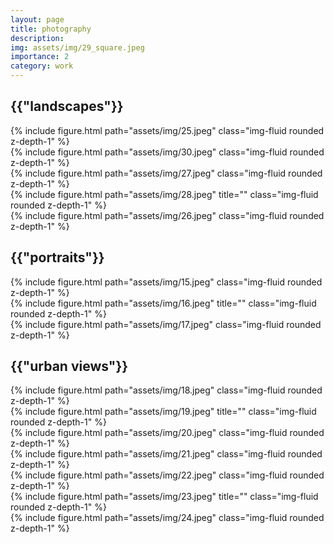 ```yaml
---
layout: page
title: photography
description: 
img: assets/img/29_square.jpeg
importance: 2
category: work
---
```


<h2 class="year">{{"landscapes"}}</h2>
<div class="row">
    <div class="col-sm mt-3 mt-md-0">
        {% include figure.html path="assets/img/25.jpeg" class="img-fluid rounded z-depth-1" %}
    </div>
</div>

<div class="row">
    <div class="col-sm mt-3 mt-md-0">
        {% include figure.html path="assets/img/30.jpeg" class="img-fluid rounded z-depth-1" %}
    </div>
</div>

<!-- <div class="row">
    <div class="col-sm mt-3 mt-md-0">
        {% include figure.html path="assets/img/29.jpeg" class="img-fluid rounded z-depth-1" %}
    </div>
</div> -->

<div class="row">
    <div class="col-sm mt-3 mt-md-0">
        {% include figure.html path="assets/img/27.jpeg" class="img-fluid rounded z-depth-1" %}
    </div>
    <div class="col-sm mt-3 mt-md-0">
        {% include figure.html path="assets/img/28.jpeg" title="" class="img-fluid rounded z-depth-1" %}
    </div>
</div>

<div class="row">
    <div class="col-sm mt-3 mt-md-0">
        {% include figure.html path="assets/img/26.jpeg" class="img-fluid rounded z-depth-1" %}
    </div>
</div>

<h2 class="year">{{"portraits"}}</h2>

<div class="row">
    <div class="col-sm mt-3 mt-md-0">
        {% include figure.html path="assets/img/15.jpeg" class="img-fluid rounded z-depth-1" %}
    </div>
    <div class="col-sm mt-3 mt-md-0">
        {% include figure.html path="assets/img/16.jpeg" title="" class="img-fluid rounded z-depth-1" %}
    </div>
</div>

<div class="row">
    <div class="col-sm mt-3 mt-md-0">
        {% include figure.html path="assets/img/17.jpeg" class="img-fluid rounded z-depth-1" %}
    </div>
</div>

<h2 class="year">{{"urban views"}}</h2>

<div class="row">
    <div class="col-sm mt-3 mt-md-0">
        {% include figure.html path="assets/img/18.jpeg" class="img-fluid rounded z-depth-1" %}
    </div>
    <div class="col-sm mt-3 mt-md-0">
        {% include figure.html path="assets/img/19.jpeg" title="" class="img-fluid rounded z-depth-1" %}
    </div>
</div>

<div class="row">
    <div class="col-sm mt-3 mt-md-0">
        {% include figure.html path="assets/img/20.jpeg" class="img-fluid rounded z-depth-1" %}
    </div>
</div>

<div class="row">
    <div class="col-sm mt-3 mt-md-0">
        {% include figure.html path="assets/img/21.jpeg" class="img-fluid rounded z-depth-1" %}
    </div>
</div>

<div class="row">
    <div class="col-sm mt-3 mt-md-0">
        {% include figure.html path="assets/img/22.jpeg" class="img-fluid rounded z-depth-1" %}
    </div>
    <div class="col-sm mt-3 mt-md-0">
        {% include figure.html path="assets/img/23.jpeg" title="" class="img-fluid rounded z-depth-1" %}
    </div>
</div>

<div class="row">
    <div class="col-sm mt-3 mt-md-0">
        {% include figure.html path="assets/img/24.jpeg" class="img-fluid rounded z-depth-1" %}
    </div>
</div>